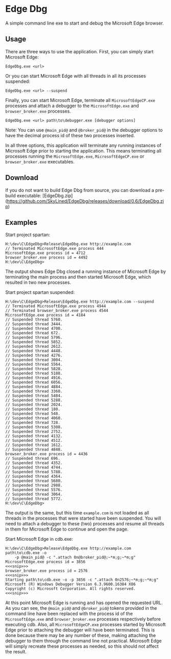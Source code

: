 Edge Dbg
==================

A simple command line exe to start and debug the Microsoft Edge browser.

Usage
-----
There are three ways to use the application. First, you can simply start
Microsoft Edge:

    EdgeDbg.exe <url>

Or you can start Microsoft Edge with all threads in all its processes suspended:

    EdgeDbg.exe <url> --suspend

Finally, you can start Microsoft Edge, terminate all `MicrosoftEdgeCP.exe`
processes and attach a debugger to the `MicrosoftEdge.exe` and `browser_broker.exe`
processes.

    EdgeDbg.exe <url> path\to\debugger.exe [debugger options]

Note: You can use `@main_pid@` and `@broker_pid@` in the debugger options
to have the decimal process id of these two processes inserted.

In all three options, this application will terminate any running instances of
Microsoft Edge prior to starting the application. This means terminating all
processes running the `MicrosoftEdge.exe`, `MicrosoftEdgeCP.exe` or `browser_broker.exe`
executables.

Download
--------
If you do not want to build Edge Dbg from source, you can download a pre-build
executable:
    [EdgeDbg.zip]
    (https://github.com/SkyLined/EdgeDbg/releases/download/0.6/EdgeDbg.zip)

Examples
--------
Start project spartan:

    H:\dev\C\EdgeDbg>Release\EdgeDbg.exe http://example.com
    // Terminated MicrosoftEdge.exe process 444
    MicrosoftEdge.exe process id = 4712
    browser_broker.exe process id = 4492
    H:\dev\C\EdgeDbg>
The output shows Edge Dbg closed a running instance of Microsoft Edge by
terminating the main process and then started Microsoft Edge, which
resulted in two new processes.

Start project spartan suspended:

    H:\dev\C\EdgeDbg>Release\EdgeDbg.exe http://example.com --suspend
    // Terminated MicrosoftEdge.exe process 4944
    // Terminated browser_broker.exe process 4544
    MicrosoftEdge.exe process id = 4184
    // Suspended thread 5760.
    // Suspended thread 3444.
    // Suspended thread 4700.
    // Suspended thread 672.
    // Suspended thread 5796.
    // Suspended thread 5852.
    // Suspended thread 2612.
    // Suspended thread 4448.
    // Suspended thread 4276.
    // Suspended thread 3004.
    // Suspended thread 5564.
    // Suspended thread 5828.
    // Suspended thread 5188.
    // Suspended thread 4916.
    // Suspended thread 6056.
    // Suspended thread 4884.
    // Suspended thread 3360.
    // Suspended thread 5484.
    // Suspended thread 5288.
    // Suspended thread 2024.
    // Suspended thread 180.
    // Suspended thread 548.
    // Suspended thread 4060.
    // Suspended thread 728.
    // Suspended thread 5308.
    // Suspended thread 2752.
    // Suspended thread 4132.
    // Suspended thread 4512.
    // Suspended thread 1612.
    // Suspended thread 4848.
    browser_broker.exe process id = 4436
    // Suspended thread 696.
    // Suspended thread 4352.
    // Suspended thread 4744.
    // Suspended thread 5788.
    // Suspended thread 4364.
    // Suspended thread 5680.
    // Suspended thread 2988.
    // Suspended thread 5576.
    // Suspended thread 3064.
    // Suspended thread 5772.
    H:\dev\C\EdgeDbg>
The output is the same, but this time `example.com` is not loaded as all threads
in the processes that were started have been suspended. You will need to attach
a debugger to these (two) processes and resume all threads in them for
Microsoft Edge to continue and open the page.

Start Microsoft Edge in cdb.exe:

    H:\dev\C\EdgeDbg>Release\EdgeDbg.exe http://example.com path\to\cdb.exe -o
        -p @main_pid@ -c ".attach 0n@broker_pid@;~*m;g;~*m;g"
    MicrosoftEdge.exe process id = 3856
    <<<snip>>>
    browser_broker.exe process id = 2576
    <<<snip>>>
    Starting path\to\cdb.exe -o -p 3856 -c ".attach 0n2576;~*m;g;~*m;g"
    Microsoft (R) Windows Debugger Version 6.3.9600.16384 X86
    Copyright (c) Microsoft Corporation. All rights reserved.
    <<<snip>>>

At this point Microsoft Edge is running and has opened the requested URL. As you
can see, the `@main_pid@` and `@broker_pid@` tokens provided in the command
line have been replaced with the process id of the `MicrosoftEdge.exe` and
`browser_broker.exe` processes respectively before executing cdb.
Also, all `MicrosoftEdgeCP.exe` processes started by Microsoft Edge prior to
attaching the debugger will have been terminated. This is done because there may
be any number of these, making attaching the debugger to them through the command
line not practical. Microsoft Edge will simply recreate these processes as
needed, so this should not affect the result.
